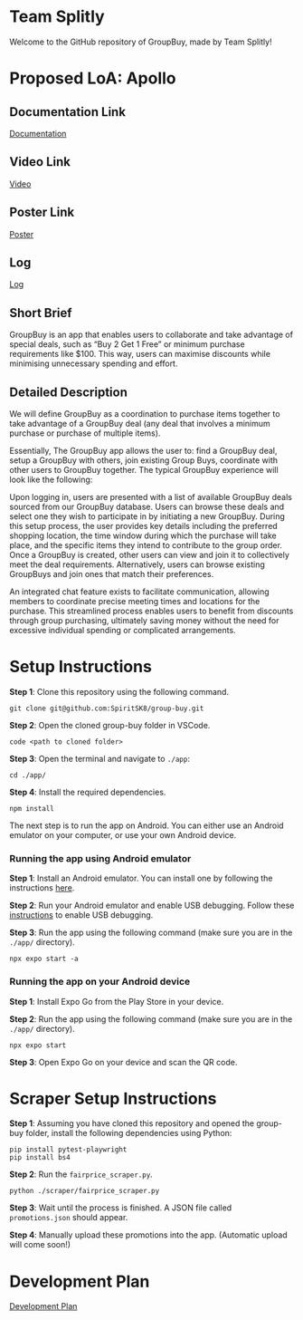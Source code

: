 # Team Splitly
Welcome to the GitHub repository of GroupBuy, made by Team Splitly!

# **Proposed LoA: Apollo**

## **Documentation Link**

<a href="https://docs.google.com/document/d/1cttF5rbBtQkVbky5JO6yfPCQLOqBhNUDh47uGJoBU7s">Documentation</a>

## **Video Link**

[Video](https://drive.google.com/file/d/1H-vW9OZ0UfqOsWkLMlz2QYu5TAIYe7KN/view)


## **Poster Link**

[Poster](https://drive.google.com/file/d/1mbOq1f8-N6peU0vuPyjpHRlKOKzSE6sT/view)


## **Log**


[Log](https://docs.google.com/spreadsheets/d/1RErwj-EsBd2x9dToYT63RZ4eAhD36h_VGefUF7tBrvo/edit?usp=sharing) 


## **Short Brief** 

GroupBuy is an app that enables users to collaborate and take advantage of special deals, such as “Buy 2 Get 1 Free” or minimum purchase requirements like $100. This way, users can maximise discounts while minimising unnecessary spending and effort.

## **Detailed Description**

We will define GroupBuy as a coordination to purchase items together to take advantage of a GroupBuy deal (any deal that involves a minimum purchase or purchase of multiple items).

Essentially, The GroupBuy app allows the user to: find a GroupBuy deal, setup a GroupBuy with others, join existing Group Buys, coordinate with other users to GroupBuy together. The typical GroupBuy experience will look like the following:

Upon logging in, users are presented with a list of available GroupBuy deals sourced from our GroupBuy database. Users can browse these deals and select one they wish to participate in by initiating a new GroupBuy. During this setup process, the user provides key details including the preferred shopping location, the time window during which the purchase will take place, and the specific items they intend to contribute to the group order. Once a GroupBuy is created, other users can view and join it to collectively meet the deal requirements. Alternatively, users can browse existing GroupBuys and join ones that match their preferences.

An integrated chat feature exists to facilitate communication, allowing members to coordinate precise meeting times and locations for the purchase. This streamlined process enables users to benefit from discounts through group purchasing, ultimately saving money without the need for excessive individual spending or complicated arrangements.

# Setup Instructions
<strong>Step 1</strong>: Clone this repository using the following command.
```
git clone git@github.com:SpiritSK8/group-buy.git
```

<strong>Step 2</strong>: Open the cloned group-buy folder in VSCode.
```
code <path to cloned folder>
```

<strong>Step 3</strong>: Open the terminal and navigate to `./app`:
```
cd ./app/
```

<strong>Step 4</strong>: Install the required dependencies.
```
npm install
```

The next step is to run the app on Android. You can either use an Android emulator on your computer, or use your own Android device.

### Running the app using Android emulator

<strong>Step 1</strong>: Install an Android emulator. You can install one by following the instructions <a href="https://docs.expo.dev/workflow/android-studio-emulator/">here</a>.

<strong>Step 2</strong>: Run your Android emulator and enable USB debugging. Follow these <a href="https://developer.android.com/studio/debug/dev-options">instructions</a> to enable USB debugging.

<strong>Step 3</strong>: Run the app using the following command (make sure you are in the `./app/` directory).
```
npx expo start -a
```

### Running the app on your Android device

<strong>Step 1</strong>: Install Expo Go from the Play Store in your device.

<strong>Step 2</strong>: Run the app using the following command (make sure you are in the `./app/` directory).
```
npx expo start
```

<strong>Step 3</strong>: Open Expo Go on your device and scan the QR code.

# Scraper Setup Instructions
<strong>Step 1</strong>: Assuming you have cloned this repository and opened the group-buy folder, install the following dependencies using Python:
```
pip install pytest-playwright
pip install bs4
```

<strong>Step 2</strong>: Run the `fairprice_scraper.py`.
```
python ./scraper/fairprice_scraper.py
```

<strong>Step 3</strong>: Wait until the process is finished. A JSON file called `promotions.json` should appear.

<strong>Step 4</strong>: Manually upload these promotions into the app. (Automatic upload will come soon!)

# **Development Plan**

[Development Plan](https://docs.google.com/document/d/1maZlSuMO5eH9s_eOv98VZoKOX-usrKVfspF9CuOwc8E/edit?usp=sharing)

